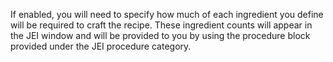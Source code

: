 If enabled, you will need to specify how much of each ingredient you define will be required to craft the recipe.
These ingredient counts will appear in the JEI window and will be provided to you by using
the procedure block provided under the JEI procedure category.